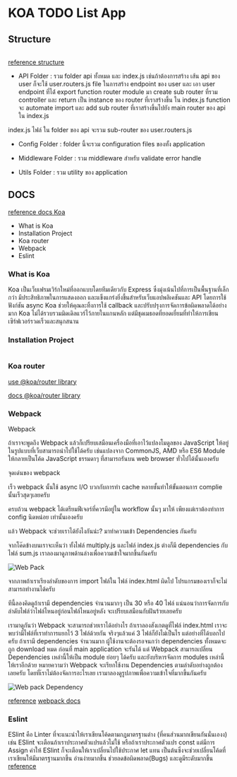 # KOA TODO List App

## Structure

```

```

[reference structure](https://marcoghiani.com/blog/advanced-koa-js-boilerplate)

- API Folder : รวม folder api ทั้งหมด และ index.js เช่นถ้าต้องการสร้าง เส้น api ของ user ก็จะใช้ user.routers.js file ในการสร้าง endpoint ของ user และ เอา user endpoint ที่ได่้ export function router module มา create sub router ที่รวม controller และ return เป็น instance ของ router ที่เราสร้างขึ้น ใน index.js function จะ automate import และ add sub router ที่เราสร้างขึ้นไปยัง main router ของ api ใน index.js

index.js ไฟล์ ใน folder ของ api จะรวม sub-router ของ user.routers.js

- Config Folder : folder นี้จะรวม configuration files ของทั้ง application

- Middleware Folder : รวม middleware สำหรับ validate error handle

- Utils Folder : รวม utility ของ application

## DOCS

[reference docs Koa](https://koajs.com/)

- What is Koa
- Installation Project
- Koa router
- Webpack
- Eslint

### What is Koa

Koa เป็นเว็บเฟรมเวิร์กใหม่ที่ออกแบบโดยทีมเดียวกับ Express ซึ่งมุ่งเน้นไปที่การเป็นพื้นฐานที่เล็กกว่า มีประสิทธิภาพในการแสดงออก และแข็งแกร่งยิ่งขึ้นสำหรับเว็บแอปพลิเคชันและ API โดยการใช้ฟังก์ชัน async Koa ช่วยให้คุณละทิ้งการใช้ callback และปรับปรุงการจัดการข้อผิดพลาดได้อย่างมาก Koa ไม่ได้รวบรวมมิดเดิลแวร์ไว้ภายในแกนหลัก แต่มีชุดเมธอดที่ยอดเยี่ยมที่ทำให้การเขียนเซิร์ฟเวอร์รวดเร็วและสนุกสนาน

### Installation Project

```

```

### Koa router

[use @koa/router library](https://github.com/koajs/router)

[docs @koa/router library](https://github.com/koajs/router/blob/master/API.md)

### Webpack

Webpack

ถ้าเราจะพูดถึง Webpack แล้วก็เปรียบเสมือนเครื่องมือที่เอาไว้แปลงโมดูลของ JavaScript ให้อยู่ในรูปแบบที่เว็บสามารถนำไปใช้ได้ครับ เช่นแปลงจาก CommonJS, AMD หรือ ES6 Module ให้กลายเป็นโค้ด JavaScript ธรรมดาๆ ที่สามารถรันบน web browser ทั่วไปได้นั้นเองครับ

จุดเด่นของ webpack

เร็ว webpack นั้นใช้ async I/O บวกกับการทำ cache หลายชั้นทำให้ขั้นตอนการ complie นั้นเร็วสุดๆเลยครับ

ครบถ้วน webpack ได้เตรียมฟีเจอร์ที่ควรมีอยู่ใน workflow นั้นๆ มาให้ เพียงแต่เราต้องทำการ config นิดหน่อย เท่านั้นเองครับ

แล้ว Webpack จะช่วยเราได้ยังไงกันน่ะ?
มาทำความเข้า Dependencies กันครับ

จากโค๊ดข้างบนเราจะเห็นว่า ทั้งไฟล์ multiply.js และไฟล์ index.js ต่างก็มี dependencies กับไฟล์ sum.js เราลองมาดูภาพด้านล่างเพื่อความเข้าใจมากขึ้นกันครับ

![Web Pack](https://miro.medium.com/v2/resize:fit:640/format:webp/1*iyPiSe_uQJBFQ3oXcgiOmg.png)

จากภาพถ้าเราเรียงลำดับของการ import ไฟล์ใน ไฟล์ index.html ผิดไป โปรแกรมของเราก็จะไม่สามารถทำงานได้ครับ

ทีนี้ลองคิดดูถ้าเรามี dependencies จำนวนมากๆ เป็น 30 หรือ 40 ไฟล์ แน่นอนว่าการจัดการกับลำดับไฟล์ว่าไฟล์ไหนอยู่ก่อนไฟล์ไหนอยู่หลัง จะเปรียบเสมือนกับฝันร้ายเลยครับ

เรามาดูกันว่า Webpack จะสามารถช่วยเราได้อย่างไร
ถ้าเราลองสังเกตดูที่ไฟล์ index.html เราจะพบว่ามีไฟล์ที่เราทำการแยกไว้ 3 ไฟล์ด้วยกัน จริงๆแล้วแค่ 3 ไฟล์ก็ยังไม่เป็นไร แต่อย่างที่ได้บอกไปครับ ถ้าเรามี dependencies จำนวนมาก ผู้ใช้งานจะต้องรอจนกว่า dependencies ทั้งหมดจะถูก download หมด ก่อนที่ main application จะรันได้ แต่ Webpack สามารถเปลี่ยน Dependencies เหล่านี้ให้เป็น module ย่อยๆ ได้ครับ และยังบริหารจัดการ modules เหล่านี้ให้เราอีกด้วย หมายความว่า Webpack จะเรียกใช้งาน Dependencies ตามลำดับอย่างถูกต้องเลยครับ โดยที่เ้ราไม่ต้องจัดการอะไรเลย เรามาลองดูรูปภาพเพื่อความเข้าใจที่มากขึ้นกันครับ

![Web pack Dependency](https://miro.medium.com/v2/resize:fit:720/format:webp/1*iBcWIJ0614dZC8y9nY8pPw.png)

[reference](https://medium.com/@generous_mortuum_turtle_389/webpack-%E0%B8%84%E0%B8%B7%E0%B8%AD%E0%B8%AD%E0%B8%B0%E0%B9%84%E0%B8%A3%E0%B8%99%E0%B9%88%E0%B8%B0-e478afce905d)
[webpack docs](https://webpack.js.org/concepts/)

### Eslint

ESlint คือ Linter ที่จะแนะนำให้เราเขียนโค้ดตามกฎมาตรฐานต่าง (ที่คนส่วนมากเขียนกันนั่นเองง) เช่น ESlint จะเตือนถ้าเราประกาศตัวแปรแล้วไม่ใช้ หรือถ้าเราประกาศตัวแปร const แต่มีการ Assign ค่าให้ ESlint ก็จะเตือนให้เราเปลี่ยนไปใช้ประกาศ let แทน เป็นต้นซึ่งจะช่วยเปลี่ยนโค้ดที่เราเขียนให้มีมาตรฐานมากขึ้น อ่านง่ายมากขึ้น ช่วยลดข้อผิดพลาด(Bugs) และดูมีระดับมากขึ้น
[reference](https://medium.com/@boomauakim/%E0%B8%AA%E0%B8%A3%E0%B9%89%E0%B8%B2%E0%B8%87%E0%B9%82%E0%B8%9B%E0%B8%A3%E0%B9%80%E0%B8%88%E0%B9%87%E0%B8%84%E0%B9%80%E0%B8%A3%E0%B8%B4%E0%B9%88%E0%B8%A1%E0%B8%95%E0%B9%89%E0%B8%99%E0%B9%81%E0%B8%9A%E0%B8%9A%E0%B8%87%E0%B9%88%E0%B8%B2%E0%B8%A2%E0%B9%86-%E0%B8%94%E0%B9%89%E0%B8%A7%E0%B8%A2-koa-node-js-framework-eslint-and-prettier-b3ed866e826)
